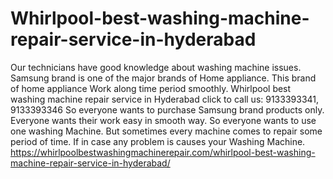 # Whirlpool-best-washing-machine-repair-service-in-hyderabad
Our technicians have good knowledge about washing machine issues.  Samsung brand is one of the major brands of Home appliance. This brand of home appliance Work along time period smoothly. Whirlpool best washing machine repair service in Hyderabad click to call us: 9133393341, 9133393346  So everyone wants to purchase Samsung brand products only. Everyone wants their work easy in smooth way. So everyone wants to use one washing Machine.  But sometimes every machine comes to repair some period of time. If in case any problem is causes your Washing Machine.  https://whirlpoolbestwashingmachinerepair.com/whirlpool-best-washing-machine-repair-service-in-hyderabad/
